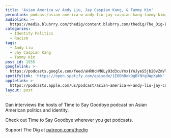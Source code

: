 ```yaml
---
title: 'Asian America w/ Andy Liu, Jay Caspian Kang, & Tammy Kim'
permalink: podcast/asian-america-w-andy-liu-jay-caspian-kang-tammy-kim/
audiolink: >-
  https://media.blubrry.com/thedig/content.blubrry.com/thedig/The_Dig-EP_300-TTSG.mp3
categories:
  - Identity Politics
  - Racism
tags:
  - Andy Liu
  - Jay Caspian Kang
  - Tammy Kim
post_id: 1935
googlelink: >-
  https://podcasts.google.com/feed/aHR0cHM6Ly93d3cuYmx1YnJyeS5jb20vZmVlZHMvdGhlZGlnLnhtbA/episode/aHR0cHM6Ly93d3cudGhlZGlncmFkaW8uY29tLz9wPTE5MzU?sa=X&ved=0CAUQkfYCahcKEwi44f7r1b-AAxUAAAAAHQAAAAAQNg
spotifylink: 'https://open.spotify.com/episode/1E0BhBokQgBYNYgUWpXpkk'
applelink: >-
  https://podcasts.apple.com/us/podcast/asian-america-w-andy-liu-jay-caspian-kang-tammy-kim/id1043245989?i=1000515407652
layout: post
---
```


Dan interviews the hosts of Time to Say Goodbye podcast on Asian American politics and identity.

Check out Time to Say Goodbye wherever you get podcasts.

Support The Dig at [patreon.com/thedig](http://www.patreon.com/TheDig)
